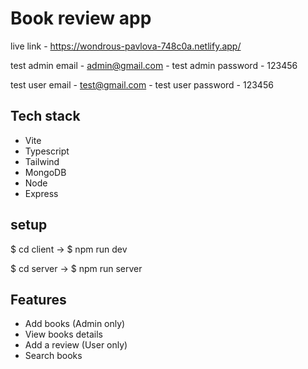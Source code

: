 
# Book review app

live link - https://wondrous-pavlova-748c0a.netlify.app/

test admin email - admin@gmail.com - 
test admin password - 123456

test user email - test@gmail.com - test user password - 123456

Tech stack
-
- Vite
- Typescript
- Tailwind
- MongoDB
- Node
- Express

setup
-
$ cd client -> $ npm run dev

$ cd server -> $ npm run server


Features
-
- Add books (Admin only)
- View books details
- Add a review (User only)
- Search books
